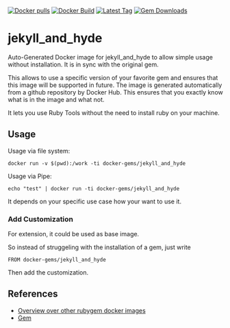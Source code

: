 [![Docker pulls](https://img.shields.io/docker/pulls/rubygem/jekyll_and_hyde.svg)](https://hub.docker.com/r/rubygem/jekyll_and_hyde/)
[![Docker Build](https://img.shields.io/docker/automated/rubygem/jekyll_and_hyde.svg)](https://hub.docker.com/r/rubygem/jekyll_and_hyde/)
[![Latest Tag](https://img.shields.io/github/tag/docker-rubygem/jekyll_and_hyde.svg)](https://hub.docker.com/r/rubygem/jekyll_and_hyde/)
[![Gem Downloads](https://img.shields.io/gem/dt/jekyll_and_hyde.svg)](https://rubygems.org/gems/jekyll_and_hyde/)
# jekyll_and_hyde

Auto-Generated Docker image for jekyll_and_hyde to allow simple usage without installation.
It is in sync with the original gem.

This allows to use a specific version of your favorite gem and ensures that this image will be supported in future.
The image is generated automatically from a github repository by Docker Hub.
This ensures that you exactly know what is in the image and what not.

It lets you use Ruby Tools without the need to install ruby on your machine.

## Usage

Usage via file system:

`docker run -v $(pwd):/work -ti docker-gems/jekyll_and_hyde`

Usage via Pipe:

`echo "test" | docker run -ti docker-gems/jekyll_and_hyde`

It depends on your specific use case how your want to use it.

### Add Customization

For extension, it could be used as base image.

So instead of struggeling with the installation of a gem, just write

`FROM docker-gems/jekyll_and_hyde`

Then add the customization.

## References

 - [Overview over other rubygem docker images](https://github.com/thinkbot/docker-rubygem)
 - [Gem](https://rubygems.org/gems/jekyll_and_hyde/)
